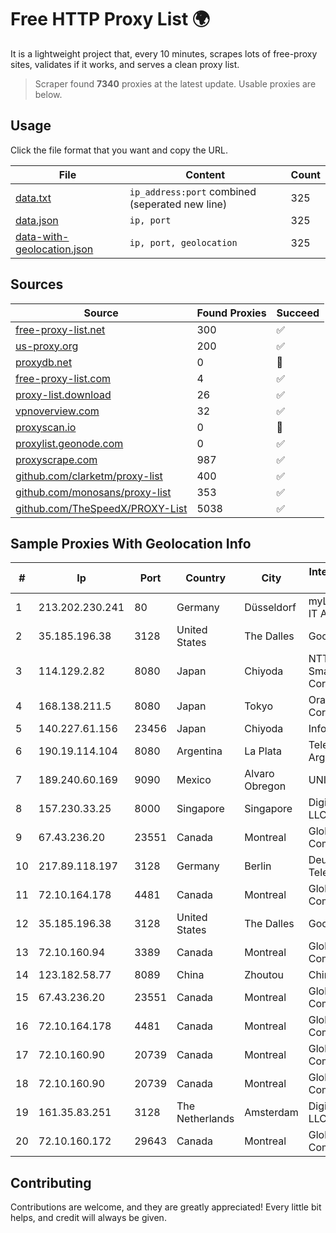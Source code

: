 
# Free HTTP Proxy List 🌍

It is a lightweight project that, every 10 minutes, scrapes lots of free-proxy sites, validates if it works, and serves a clean proxy list.


> Scraper found **7340** proxies at the latest update. Usable proxies are below.

## Usage

Click the file format that you want and copy the URL.


|File|Content|Count|
|----|-------|-----|
|[data.txt](https://raw.githubusercontent.com/themiralay/Proxy-List-World/master/data.txt)|`ip_address:port` combined (seperated new line)|325|
|[data.json](https://raw.githubusercontent.com/themiralay/Proxy-List-World/master/data.json)|`ip, port`|325|
|[data-with-geolocation.json](https://raw.githubusercontent.com/themiralay/Proxy-List-World/master/data-with-geolocation.json)|`ip, port, geolocation`|325|

## Sources

|Source|Found Proxies|Succeed|
|------|-------------|-------|
|[free-proxy-list.net](https://free-proxy-list.net)|300|✅|
|[us-proxy.org](https://www.us-proxy.org)|200|✅|
|[proxydb.net](http://proxydb.net)|0|🚫|
|[free-proxy-list.com](https://free-proxy-list.com/?page=&port=&type%5B%5D=http&type%5B%5D=https&up_time=0&search=Search)|4|✅|
|[proxy-list.download](https://www.proxy-list.download/HTTP)|26|✅|
|[vpnoverview.com](https://vpnoverview.com/privacy/anonymous-browsing/free-proxy-servers)|32|✅|
|[proxyscan.io](https://www.proxyscan.io)|0|🚫|
|[proxylist.geonode.com](https://proxylist.geonode.com/api/proxy-list?limit=300&page=1&sort_by=lastChecked&sort_type=desc&protocols=http,https)|0|✅|
|[proxyscrape.com](https://api.proxyscrape.com/v2/?request=displayproxies&protocol=http&timeout=10000&country=all&ssl=all&anonymity=all)|987|✅|
|[github.com/clarketm/proxy-list](https://raw.githubusercontent.com/clarketm/proxy-list/master/proxy-list-raw.txt)|400|✅|
|[github.com/monosans/proxy-list](https://raw.githubusercontent.com/monosans/proxy-list/main/proxies/http.txt)|353|✅|
|[github.com/TheSpeedX/PROXY-List](https://raw.githubusercontent.com/TheSpeedX/PROXY-List/master/http.txt)|5038|✅|


## Sample Proxies With Geolocation Info

|#|Ip|Port|Country|City|Internet Service Provider|
|-|--|----|-------|----|-------------------------|
|1|213.202.230.241|80|Germany|Düsseldorf|myLoc managed IT AG|
|2|35.185.196.38|3128|United States|The Dalles|Google LLC|
|3|114.129.2.82|8080|Japan|Chiyoda|NTT SmartConnect Corporation|
|4|168.138.211.5|8080|Japan|Tokyo|Oracle Corporation|
|5|140.227.61.156|23456|Japan|Chiyoda|InfoSphere|
|6|190.19.114.104|8080|Argentina|La Plata|Telecom Argentina S.A|
|7|189.240.60.169|9090|Mexico|Alvaro Obregon|UNINET|
|8|157.230.33.25|8000|Singapore|Singapore|DigitalOcean, LLC|
|9|67.43.236.20|23551|Canada|Montreal|GloboTech Communications|
|10|217.89.118.197|3128|Germany|Berlin|Deutsche Telekom AG|
|11|72.10.164.178|4481|Canada|Montreal|GloboTech Communications|
|12|35.185.196.38|3128|United States|The Dalles|Google LLC|
|13|72.10.160.94|3389|Canada|Montreal|GloboTech Communications|
|14|123.182.58.77|8089|China|Zhoutou|China Telecom|
|15|67.43.236.20|23551|Canada|Montreal|GloboTech Communications|
|16|72.10.164.178|4481|Canada|Montreal|GloboTech Communications|
|17|72.10.160.90|20739|Canada|Montreal|GloboTech Communications|
|18|72.10.160.90|20739|Canada|Montreal|GloboTech Communications|
|19|161.35.83.251|3128|The Netherlands|Amsterdam|DigitalOcean, LLC|
|20|72.10.160.172|29643|Canada|Montreal|GloboTech Communications|



## Contributing

Contributions are welcome, and they are greatly appreciated! Every
little bit helps, and credit will always be given.

